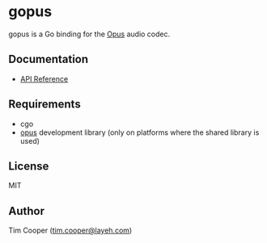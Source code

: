 # gopus

gopus is a Go binding for the [Opus](http://www.opus-codec.org/) audio codec.

## Documentation

- [API Reference](https://godoc.org/github.com/layeh/gopus)

## Requirements

- cgo
- [opus](http://www.opus-codec.org/) development library (only on platforms where the shared library is used)

## License

MIT

## Author

Tim Cooper (<tim.cooper@layeh.com>)
